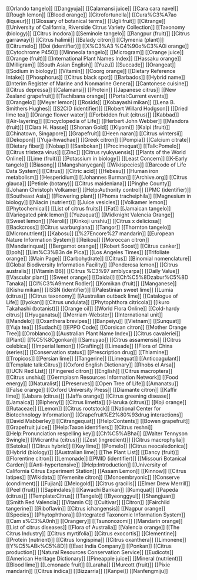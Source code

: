 [[Orlando tangelo]]
[[Dangyuja]]
[[Calamansi juice]]
[[Cara cara navel]]
[[Rough lemon]]
[[Blood orange]]
[[Citrofortunella]]
[[Cura%C3%A7ao (liqueur)]]
[[Glossary of botanical terms]]
[[Ugli fruit]]
[[Citrange]]
[[University of California, Riverside Citrus Variety Collection]]
[[Taxonomy (biology)]]
[[Citrus inodora]]
[[Seminole tangelo]]
[[Rangpur (fruit)]]
[[Citrus garrawayi]]
[[Citrus halimii]]
[[Balady citron]]
[[Clymenia (plant)]]
[[Citrumelo]]
[[Doi (identifier)]]
[[X%C3%A3 %C4%90o%C3%A0i orange]]
[[Cytochrome P450]]
[[Minneola tangelo]]
[[Microgram]]
[[Orange juice]]
[[Orange (fruit)]]
[[International Plant Names Index]]
[[Hassaku orange]]
[[Milligram]]
[[South Asian English]]
[[Yuzu]]
[[Succade]]
[[Orangeat]]
[[Sodium in biology]]
[[Vitamin]]
[[Coorg orange]]
[[Dietary Reference Intake]]
[[Phosphorus]]
[[Citrus black spot]]
[[Barbados]]
[[Hybrid name]]
[[Interim Register of Marine and Nonmarine Genera]]
[[Cantonese cuisine]]
[[Citrus depressa]]
[[Calamansi]]
[[Protein]]
[[Japanese citrus]]
[[New Zealand grapefruit]]
[[Tachibana orange]]
[[Portal:Current events]]
[[Orangelo]]
[[Meyer lemon]]
[[Rosids]]
[[Kobayashi mikan]]
[[Lena B. Smithers Hughes]]
[[S2CID (identifier)]]
[[Robert Willard Hodgson]]
[[Dried lime tea]]
[[Orange flower water]]
[[Forbidden fruit (citrus)]]
[[Kabbad]]
[[Air-layering]]
[[Encyclopedia of Life]]
[[Herbert John Webber]]
[[Mandora (fruit)]]
[[Clara H. Hasse]]
[[Shonan Gold]]
[[Kiyomi]]
[[Kalpi (fruit)]]
[[Chinatown, Singapore]]
[[Grapefruit]]
[[Heen naran]]
[[Citrus wintersii]]
[[Dekopon]]
[[Yuja-hwachae]]
[[Greek citron]]
[[Pompia]]
[[Calcium citrate]]
[[Dietary fiber]]
[[Nobap]]
[[Sanbokan]]
[[Procimequat]]
[[Talk:Pomelo]]
[[Citrus tristeza virus]]
[[Zinc]]
[[Citrus ryukyuensis]]
[[Plants of the World Online]]
[[Lime (fruit)]]
[[Potassium in biology]]
[[Least Concern]]
[[K-Early tangelo]]
[[Biasong]]
[[Mangshanyegan]]
[[Wikispecies]]
[[Barcode of Life Data System]]
[[Citrus]]
[[Citric acid]]
[[Hebesu]]
[[Human iron metabolism]]
[[Hesperidium]]
[[Johannes Burman]]
[[Archive.org]]
[[Citrus glauca]]
[[Petiole (botany)]]
[[Citrus maideniana]]
[[Pinghe County]]
[[Johann Christoph Volkamer]]
[[Help:Authority control]]
[[PMC (identifier)]]
[[Southeast Asia]]
[[Flowering plant]]
[[Phoma tracheiphila]]
[[Magnesium in biology]]
[[Niacin (nutrient)]]
[[Juice vesicles]]
[[Volkamer lemon]]
[[Phytochemical]]
[[List of citrus fruits]]
[[Fat]]
[[Jamaican tangelo]]
[[Variegated pink lemon]]
[[Yuzuquat]]
[[Midknight Valencia Orange]]
[[Sweet lemon]]
[[Neroli]]
[[Kinkoji unshiu]]
[[Citrus x deliciosa]]
[[Backcross]]
[[Citrus warburgiana]]
[[Tangor]]
[[Thornton tangelo]]
[[Micronutrient]]
[[Kabosu]]
[[%27Encore%27 mandarin]]
[[European Nature Information System]]
[[Reikou]]
[[Moroccan citron]]
[[Mandarinquat]]
[[Bergamot orange]]
[[Robert Soost]]
[[Citrus canker]]
[[Ipoh]]
[[Lim%C3%B3n de Pica]]
[[Los Angeles Times]]
[[Trifoliate orange]]
[[Main Page]]
[[Carbohydrate]]
[[Citrus]]
[[Binomial nomenclature]]
[[Global Biodiversity Information Facility]]
[[Ponderosa lemon]]
[[Citrus australis]]
[[Vitamin B6]]
[[Citrus %C3%97 amblycarpa]]
[[Daily Value]]
[[Vascular plant]]
[[Sweet orange]]
[[Daidai]]
[[Ch%C5%8Dzabur%C5%8D Tanaka]]
[[Cl%C3%A9ment Rodier]]
[[Komikan (fruit)]]
[[Manganese]]
[[Kishu mikan]]
[[ISSN (identifier)]]
[[Palestinian sweet lime]]
[[Lumia (citrus)]]
[[Citrus taxonomy]]
[[Australian outback lime]]
[[Catalogue of Life]]
[[Iyokan]]
[[Citrus undulata]]
[[Phytophthora citricola]]
[[Ikuro Takahashi (botanist)]]
[[Orange oil]]
[[World Flora Online]]
[[Cold-hardy citrus]]
[[Hyuganatsu]]
[[Merriam-Webster]]
[[International unit]]
[[Mandelo]]
[[Oxanthera brevipes]]
[[Banpeiyu]]
[[Vietnam]]
[[Sunquat]]
[[Yuja tea]]
[[Sudachi]]
[[EPPO Code]]
[[Corsican citron]]
[[Mother Orange Tree]]
[[Oroblanco]]
[[Australian Plant Name Index]]
[[Citrus cavaleriei]]
[[Plant]]
[[%C5%8Cgonkan]]
[[Samuyao]]
[[Citrus assamensis]]
[[Citrus celebica]]
[[Imperial lemon]]
[[Grafting]]
[[Limeade]]
[[Flora of China (series)]]
[[Conservation status]]
[[Prescription drug]]
[[Thiamine]]
[[Tropicos]]
[[Persian lime]]
[[Tangerine]]
[[Limequat]]
[[Anticoagulant]]
[[Template talk:Citrus]]
[[Oxford English Dictionary]]
[[Rhobs el Arsa]]
[[IUCN Red List]]
[[Fingered citron]]
[[English]]
[[Citrus macroptera]]
[[Citrus unshiu]]
[[Germplasm Resources Information Network]]
[[Food energy]]
[[INaturalist]]
[[Preserves]]
[[Open Tree of Life]]
[[Amanatsu]]
[[False orange]]
[[Oxford University Press]]
[[Diamante citron]]
[[Kaffir lime]]
[[Jabara (citrus)]]
[[Jaffa orange]]
[[Citrus greening disease]]
[[Jamaica]]
[[Biphenyl]]
[[Citrus limetta]]
[[Haruka (citrus)]]
[[Koji orange]]
[[Rutaceae]]
[[Lemon]]
[[Citrus rootstock]]
[[National Center for Biotechnology Information]]
[[Grapefruit%E2%80%93drug interactions]]
[[David Mabberley]]
[[Citrangequat]]
[[Help:Contents]]
[[Bowen grapefruit]]
[[Grapefruit juice]]
[[Help:Taxon identifiers]]
[[Citrus reshni]]
[[Help:Pronunciation respelling key]]
[[Ch%C5%ABhai]]
[[Walter Tennyson Swingle]]
[[Micrantha (citrus)]]
[[Zest (ingredient)]]
[[Citrus macrophylla]]
[[Setoka]]
[[Citrus hybrid]]
[[Key lime]]
[[Pomelo]]
[[Citrus neocaledonica]]
[[Hybrid (biology)]]
[[Australian lime]]
[[The Plant List]]
[[Dancy (fruit)]]
[[Florentine citron]]
[[Lemonade]]
[[PMID (identifier)]]
[[Missouri Botanical Garden]]
[[Anti-hypertensive]]
[[Help:Introduction]]
[[University of California Citrus Experiment Station]]
[[Assam Lemon]]
[[Kinnow]]
[[Citrus latipes]]
[[Wikidata]]
[[Yemenite citron]]
[[Monoembryonic]]
[[Conserve (condiment)]]
[[Fujian]]
[[Melogold]]
[[Citrus gracilis]]
[[Elmer Drew Merrill]]
[[Peel (fruit)]]
[[Sapindales]]
[[Kawachi Bankan]]
[[Kumquat]]
[[Papeda (citrus)]]
[[Template:Citrus]]
[[Tangelo]]
[[Byeonggyul]]
[[Shangjuan]]
[[Smith Red Valencia]]
[[Vitamin C]]
[[Cultivar]]
[[Citron]]
[[Fairchild tangerine]]
[[Riboflavin]]
[[Citrus ichangensis]]
[[Nagpur orange]]
[[Species]]
[[Phytophthora]]
[[Integrated Taxonomic Information System]]
[[Cam s%C3%A0nh]]
[[Orangery]]
[[Tsunonozomi]]
[[Mandarin orange]]
[[List of citrus diseases]]
[[Flora of Australia]]
[[Valencia orange]]
[[The Citrus Industry]]
[[Citrus myrtifolia]]
[[Citrus exocortis]]
[[Clementine]]
[[Protein (nutrient)]]
[[Citrus longispina]]
[[Citrus oxanthera]]
[[Limonene]]
[[Y%C5%ABk%C5%8D]]
[[East India Company]]
[[Ponkan]]
[[Citrus production]]
[[Natural Resources Conservation Service]]
[[Eudicots]]
[[American Heritage Dictionary]]
[[Pineapple juice]]
[[Mineral (nutrient)]]
[[Blood lime]]
[[Lemonade fruit]]
[[Laraha]]
[[Murcott (fruit)]]
[[Pixie mandarin]]
[[Citrus indica]]
[[Bizzarria]]
[[Kanpei]]
[[Nanfengmiju]]
